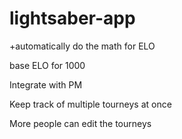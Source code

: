 # lightsaber-app


+automatically do the math for ELO

base ELO for 1000

Integrate with PM

Keep track of multiple tourneys at once

More people can edit the tourneys
